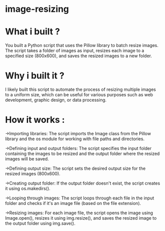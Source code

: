 # image-resizing
# What i built ?
You built a Python script that uses the Pillow library to batch resize images.
The script takes a folder of images as input, resizes each image to a specified size (800x600), and saves the resized images to a new folder.

# Why i built it ?
I likely built this script to automate the process of resizing multiple images to a uniform size, which can be useful for various purposes such as web development, graphic design, or data processing.

# How it works :
->Importing libraries: The script imports the Image class from the Pillow library and the os module for working with file paths and directories.

->Defining input and output folders: The script specifies the input folder containing the images to be resized and the output folder where the resized images will be saved.

->Defining output size: The script sets the desired output size for the resized images (800x600).

->Creating output folder: If the output folder doesn't exist, the script creates it using os.makedirs().

->Looping through images: The script loops through each file in the input folder and checks if it's an image file (based on the file extension).

->Resizing images: For each image file, the script opens the image using Image.open(), resizes it using img.resize(), and saves the resized image to the output folder using img.save().
